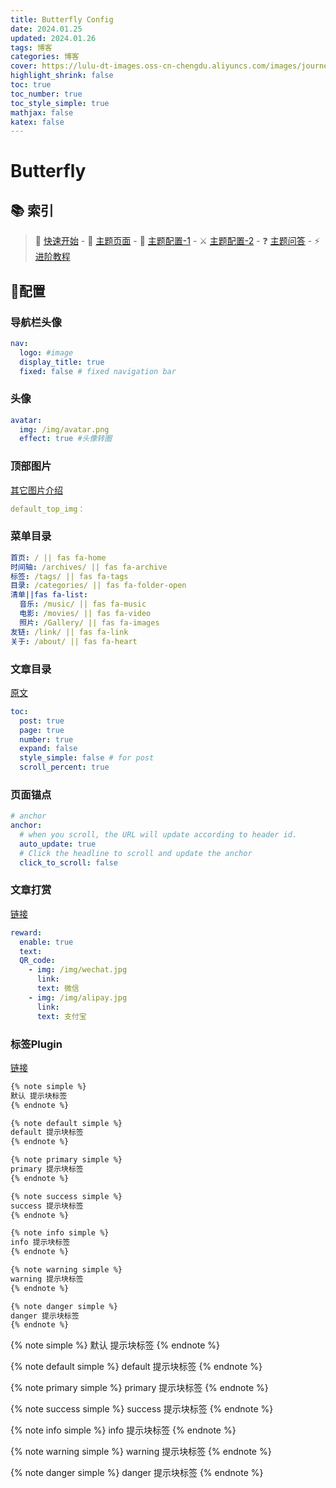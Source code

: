 ```yaml
---
title: Butterfly Config
date: 2024.01.25
updated: 2024.01.26
tags: 博客
categories: 博客
cover: https://lulu-dt-images.oss-cn-chengdu.aliyuncs.com/images/journey/1.jpg
highlight_shrink: false
toc: true
toc_number: true
toc_style_simple: true
mathjax: false
katex: false
---
```


# Butterfly

## 📚 索引

> 🚀 [快速开始](https://butterfly.js.org/posts/21cfbf15/) - 📑 [主题页面](https://butterfly.js.org/posts/dc584b87/) - 📌 [主题配置-1](https://butterfly.js.org/posts/4aa8abbe/) - ⚔️ [主题配置-2](https://butterfly.js.org/posts/ceeb73f/) - ❓ [主题问答](https://butterfly.js.org/posts/98d20436/) - ⚡️ [进阶教程](https://butterfly.js.org/posts/4073eda/)

## 📌配置

### 导航栏头像

```yaml
nav:
  logo: #image
  display_title: true
  fixed: false # fixed navigation bar
```

### 头像

```yaml
avatar:
  img: /img/avatar.png
  effect: true #头像转圈
```

### 顶部图片

[其它图片介绍](https://butterfly.js.org/posts/4aa8abbe/#%E9%A0%82%E9%83%A8%E5%9C%96)

```yaml
default_top_img：
```

### 菜单目录

```yaml
首页: / || fas fa-home
时间轴: /archives/ || fas fa-archive
标签: /tags/ || fas fa-tags
目录: /categories/ || fas fa-folder-open
清单||fas fa-list:
  音乐: /music/ || fas fa-music
  电影: /movies/ || fas fa-video
  照片: /Gallery/ || fas fa-images
友链: /link/ || fas fa-link
关于: /about/ || fas fa-heart
```

### 文章目录

[原文](https://butterfly.js.org/posts/4aa8abbe/#TOC)

```yaml
toc:
  post: true
  page: true
  number: true
  expand: false
  style_simple: false # for post
  scroll_percent: true
```

### 页面锚点

```yaml
# anchor
anchor:
  # when you scroll, the URL will update according to header id.
  auto_update: true
  # Click the headline to scroll and update the anchor
  click_to_scroll: false
```



### 文章打赏

[链接](https://butterfly.js.org/posts/4aa8abbe/#%E6%96%87%E7%AB%A0%E6%89%93%E8%B3%9E)

```yaml
reward:
  enable: true
  text:
  QR_code:
    - img: /img/wechat.jpg
      link:
      text: 微信
    - img: /img/alipay.jpg
      link:
      text: 支付宝
```

### 标签Plugin

[链接](https://butterfly.js.org/posts/4aa8abbe/#%E6%A8%99%E7%B1%A4%E5%A4%96%E6%8E%9B%EF%BC%88Tag-Plugins%EF%BC%89)

```markdown
{% note simple %}
默认 提示块标签
{% endnote %}

{% note default simple %}
default 提示块标签
{% endnote %}

{% note primary simple %}
primary 提示块标签
{% endnote %}

{% note success simple %}
success 提示块标签
{% endnote %}

{% note info simple %}
info 提示块标签
{% endnote %}

{% note warning simple %}
warning 提示块标签
{% endnote %}

{% note danger simple %}
danger 提示块标签
{% endnote %}

```

{% note simple %}
默认 提示块标签
{% endnote %}

{% note default simple %}
default 提示块标签
{% endnote %}

{% note primary simple %}
primary 提示块标签
{% endnote %}

{% note success simple %}
success 提示块标签
{% endnote %}

{% note info simple %}
info 提示块标签
{% endnote %}

{% note warning simple %}
warning 提示块标签
{% endnote %}

{% note danger simple %}
danger 提示块标签
{% endnote %}



